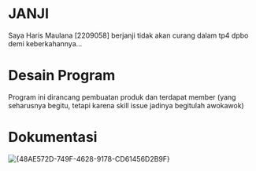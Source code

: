 # JANJI #
Saya Haris Maulana [2209058] berjanji tidak akan curang dalam tp4 dpbo demi keberkahannya...

# Desain Program #
Program ini dirancang pembuatan produk dan terdapat member (yang seharusnya begitu, tetapi karena skill issue jadinya begitulah awokawok)

# Dokumentasi #

![{48AE572D-749F-4628-9178-CD61456D2B9F}](https://github.com/harismln22/TP4DPBO2024C1/assets/159020670/01051a19-5c63-40d9-afa2-1fcfb1b0b28e)
